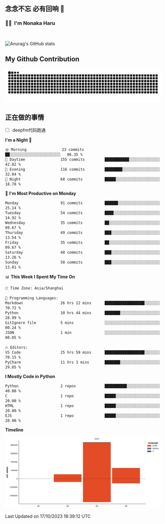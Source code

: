 ## 念念不忘 必有回响  👋
### 👨‍🔧&nbsp;&nbsp;I'm Nonaka Haru

<br>

![Anurag's GitHub stats](https://github-readme-stats.vercel.app/api?username=abinzzz&count_private=true&show_icons=true&theme=tokyonight)


## My Github Contribution
![](https://github.com/abinzzz/abinzzz/blob/output/github-contribution-grid-snake.svg)

## 正在做的事情
- [ ] deepfm代码跑通
<!--START_SECTION:waka-->
**I'm a Night 🦉** 

```text
🌞 Morning                23 commits          ██░░░░░░░░░░░░░░░░░░░░░░░   06.35 % 
🌆 Daytime                155 commits         ███████████░░░░░░░░░░░░░░   42.82 % 
🌃 Evening                116 commits         ████████░░░░░░░░░░░░░░░░░   32.04 % 
🌙 Night                  68 commits          █████░░░░░░░░░░░░░░░░░░░░   18.78 % 
```
📅 **I'm Most Productive on Monday** 

```text
Monday                   91 commits          ██████░░░░░░░░░░░░░░░░░░░   25.14 % 
Tuesday                  54 commits          ████░░░░░░░░░░░░░░░░░░░░░   14.92 % 
Wednesday                35 commits          ██░░░░░░░░░░░░░░░░░░░░░░░   09.67 % 
Thursday                 49 commits          ███░░░░░░░░░░░░░░░░░░░░░░   13.54 % 
Friday                   35 commits          ██░░░░░░░░░░░░░░░░░░░░░░░   09.67 % 
Saturday                 48 commits          ███░░░░░░░░░░░░░░░░░░░░░░   13.26 % 
Sunday                   50 commits          ███░░░░░░░░░░░░░░░░░░░░░░   13.81 % 
```


📊 **This Week I Spent My Time On** 

```text
🕑︎ Time Zone: Asia/Shanghai

💬 Programming Languages: 
Markdown                 26 hrs 12 mins      ██████████████████░░░░░░░   70.72 % 
Python                   10 hrs 44 mins      ███████░░░░░░░░░░░░░░░░░░   28.99 % 
GitIgnore file           5 mins              ░░░░░░░░░░░░░░░░░░░░░░░░░   00.24 % 
JSON                     1 min               ░░░░░░░░░░░░░░░░░░░░░░░░░   00.05 % 

🔥 Editors: 
VS Code                  25 hrs 59 mins      ██████████████████░░░░░░░   70.15 % 
PyCharm                  11 hrs 3 mins       ███████░░░░░░░░░░░░░░░░░░   29.85 % 
```

**I Mostly Code in Python** 

```text
Python                   2 repos             ██████████░░░░░░░░░░░░░░░   40.00 % 
C                        1 repo              █████░░░░░░░░░░░░░░░░░░░░   20.00 % 
HTML                     1 repo              █████░░░░░░░░░░░░░░░░░░░░   20.00 % 
EJS                      1 repo              █████░░░░░░░░░░░░░░░░░░░░   20.00 % 
```



**Timeline**

![Lines of Code chart](https://raw.githubusercontent.com/abinzzz/abinzzz/main/assets/bar_graph.png)


 Last Updated on 17/10/2023 18:39:12 UTC
<!--END_SECTION:waka-->


